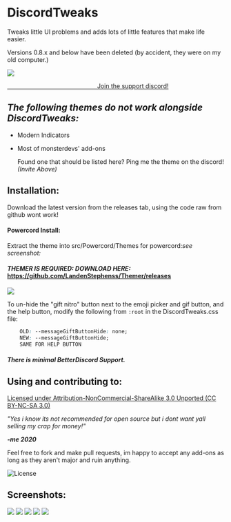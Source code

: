 # DiscordTweaks
Tweaks little UI problems and adds lots of little features that make life easier.

Versions 0.8.x and below have been deleted (by accident, they were on my old computer.)

![](https://4.bp.blogspot.com/-NFqBFAfKkOY/WloTtst5ylI/AAAAAAAADPU/lI0D3TTnzkUpkwnrytecLap-xYCUzLm8ACK4BGAYYCw/s1600/Discord-Logo.gif) 

[&nbsp;&nbsp;&nbsp;&nbsp;&nbsp;&nbsp;&nbsp;&nbsp;&nbsp;&nbsp;&nbsp;&nbsp;&nbsp;&nbsp;&nbsp;&nbsp;&nbsp;&nbsp;&nbsp;&nbsp;&nbsp;&nbsp;&nbsp;&nbsp;&nbsp;&nbsp;&nbsp;&nbsp;&nbsp;&nbsp;&nbsp;&nbsp;&nbsp;&nbsp;&nbsp;&nbsp;&nbsp;&nbsp;&nbsp;&nbsp;&nbsp;&nbsp;&nbsp;&nbsp;&nbsp;&nbsp;&nbsp;&nbsp;&nbsp;&nbsp;&nbsp;&nbsp;&nbsp;Join the support discord! ]( https://discord.gg/JHrWGtb)

***The following themes do not work alongside DiscordTweaks:***
------------------------------------------------------------

- Modern Indicators
- Most of monsterdevs' add-ons
  
  Found one that should be listed here? Ping me the theme on the discord! *(Invite Above)*


## Installation:

Download the latest version from the releases tab, using the code raw from github wont work!

#### Powercord Install:
Extract the theme into src/Powercord/Themes for powercord:*see screenshot:*
#### *THEMER IS REQUIRED: DOWNLOAD HERE:* https://github.com/LandenStephenss/Themer/releases

![](https://media.discordapp.net/attachments/695592374021390376/713752904971845642/unknown.png)

To un-hide the "gift nitro" button next to the emoji picker and gif button, and the help button, modify the following from `:root` in the DiscordTweaks.css file:

```css
    OLD: --messageGiftButtonHide: none;
    NEW: --messageGiftButtonHide;
    SAME FOR HELP BUTTON
```

##### There is minimal BetterDiscord Support.

## Using and contributing to:

[Licensed under Attribution-NonCommercial-ShareAlike 3.0 Unported (CC BY-NC-SA 3.0)](https://creativecommons.org/licenses/by-nc-sa/3.0/)

*"Yes i know its not recommended for open source but i dont want yall selling my crap for money!"*

***-me 2020***

Feel free to fork and make pull requests, im happy to accept any add-ons as long as they aren't major and ruin anything.


![License](https://image.prntscr.com/image/y_uiNcjTRMyCeAWRt5VNEw.png)

## Screenshots:
![](https://media.discordapp.net/attachments/539444185262981120/713714620526886923/unknown.png)
![](https://image.prntscr.com/image/fJy6ZzyeR5q0nLUyff7fmw.png)
![](https://image.prntscr.com/image/3JOiXCa8S9ewi-xqWE-hFw.png)
![](https://image.prntscr.com/image/cDDCpknaR6agCqJ5qoQpAQ.png)
![](https://image.prntscr.com/image/oR1K1KWqSYSXzolFNEO1pw.png)
